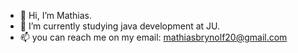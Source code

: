 - 👋 Hi, I’m Mathias.
- 🌱 I’m currently studying java development at JU.
- 📫 you can reach me on my email:
    mathiasbrynolf20@gmail.com

<!---
brycom/brycom is a ✨ special ✨ repository because its `README.md` (this file) appears on your GitHub profile.
You can click the Preview link to take a look at your changes.
--->
